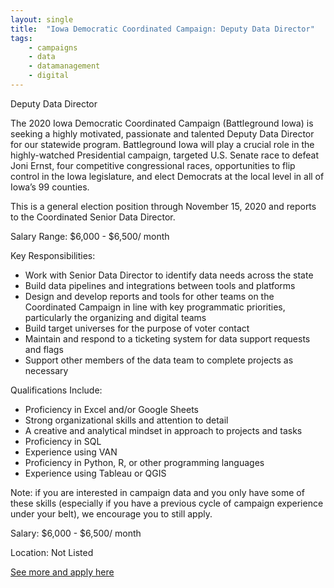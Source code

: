 ```yaml
---
layout: single
title:  "Iowa Democratic Coordinated Campaign: Deputy Data Director"
tags: 
    - campaigns
    - data
    - datamanagement
    - digital
---
```

Deputy Data Director

The 2020 Iowa Democratic Coordinated Campaign (Battleground Iowa) is seeking a highly motivated, passionate and talented Deputy Data Director for our statewide program. Battleground Iowa will play a crucial role in the highly-watched Presidential campaign, targeted U.S. Senate race to defeat Joni Ernst, four competitive congressional races, opportunities to flip control in the Iowa legislature, and elect Democrats at the local level in all of Iowa’s 99 counties.

This is a general election position through November 15, 2020 and reports to the Coordinated Senior Data Director.

 

Salary Range: $6,000 - $6,500/ month

 

Key Responsibilities:
* Work with Senior Data Director to identify data needs across the state
* Build data pipelines and integrations between tools and platforms
* Design and develop reports and tools for other teams on the Coordinated Campaign in line with key programmatic priorities, particularly the organizing and digital teams
* Build target universes for the purpose of voter contact
* Maintain and respond to a ticketing system for data support requests and flags
* Support other members of the data team to complete projects as necessary

 

Qualifications Include:
* Proficiency in Excel and/or Google Sheets
* Strong organizational skills and attention to detail
* A creative and analytical mindset in approach to projects and tasks
* Proficiency in SQL
* Experience using VAN
* Proficiency in Python, R, or other programming languages
* Experience using Tableau or QGIS

Note: if you are interested in campaign data and you only have some of these skills (especially if you have a previous cycle of campaign experience under your belt), we encourage you to still apply.

Salary: $6,000 - $6,500/ month

Location: Not Listed


[See more and apply here](https://docs.google.com/forms/d/e/1FAIpQLSd9DMX30P1QQzIZGPGbWBgOPk8GbJMxZLkNUO1xXr4r2onO0w/viewform)
